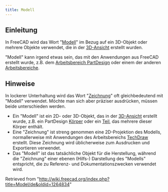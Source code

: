 ```yaml
---
title: Modell
---
```

## Einleitung

In FreeCAD wird das Wort "[Modell](/Model "Model")" im Bezug auf ein 3D-Objekt oder mehrere Objekte verwendet, die in der [3D-Ansicht](/3D_view/de "3D view/de") erstellt wurden.

"Modell" kann irgend etwas sein, das mit den Anwendungen aus FreeCAD erstellt wurde, z.B. dem [Arbeitsbereich PartDesign](/PartDesign_Workbench/de "PartDesign Workbench/de") oder einem der anderen [Arbeitsbereiche](/Workbenches/de "Workbenches/de").

## Hinweise

In lockerer Unterhaltung wird das Wort "[Zeichnung](/Drawing/de "Drawing/de")" oft gleichbedeutend mit "Modell" verwendet. Möchte man sich aber präziser ausdrücken, müssen beide unterschieden werden.

* Ein "Modell" ist ein 2D- oder 3D-Objekt, das in der [3D-Ansicht](/3D_view/de "3D view/de") erstellt wurde, z.B. ein PartDesign [Körper](/Body/de "Body/de") oder ein [Teil](/Part/de "Part/de"), das mehrere dieser Körper enthält.
* Eine "Zeichnung" ist streng genommen eine 2D-Projektion des Modells, normallerweise mit Anwendungen des Arbeitsbereichs [TechDraw](/TechDraw_Workbench/de "TechDraw Workbench/de") erstellt. Diese Zeichnung wird üblicherweise zum Ausdrucken und Exportieren verwendet.
* Das "Modell" ist das tatsächliche Objekt für die Herstellung, während die "Zeichnung" einer ebenen (Hilfs-) Darstellung des "Modells" entspricht, die zu Referenz- und Dokumentationszwecken verwendet wird.

Retrieved from "<http://wiki.freecad.org/index.php?title=Model/de&oldid=1264834>"